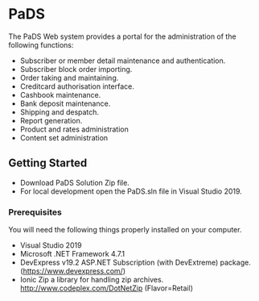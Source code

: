 # PaDS 
The PaDS Web system provides a portal for the administration of the following functions:
  - Subscriber or member detail maintenance and authentication.
  - Subscriber block order importing.
  - Order taking and maintaining.
  - Creditcard authorisation interface.
  - Cashbook maintenance.
  - Bank deposit maintenance.
  - Shipping and despatch.
  - Report generation.
  - Product and rates administration
  - Content set administration
  
## Getting Started
- Download PaDS Solution Zip file.
- For local development open the PaDS.sln file in Visual Studio 2019.

### Prerequisites
You will need the following things properly installed on your computer.
 - Visual Studio 2019
 - Microsoft .NET Framework 4.7.1
 - DevExpress v19.2 ASP.NET Subscription (with DevExtreme) package. (https://www.devexpress.com/)
 - Ionic Zip a library for handling zip archives. http://www.codeplex.com/DotNetZip (Flavor=Retail)
